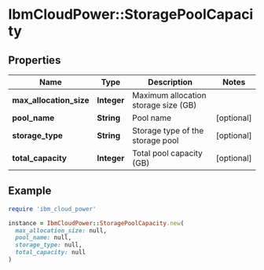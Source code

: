 # IbmCloudPower::StoragePoolCapacity

## Properties

| Name | Type | Description | Notes |
| ---- | ---- | ----------- | ----- |
| **max_allocation_size** | **Integer** | Maximum allocation storage size (GB) |  |
| **pool_name** | **String** | Pool name | [optional] |
| **storage_type** | **String** | Storage type of the storage pool | [optional] |
| **total_capacity** | **Integer** | Total pool capacity (GB) | [optional] |

## Example

```ruby
require 'ibm_cloud_power'

instance = IbmCloudPower::StoragePoolCapacity.new(
  max_allocation_size: null,
  pool_name: null,
  storage_type: null,
  total_capacity: null
)
```

